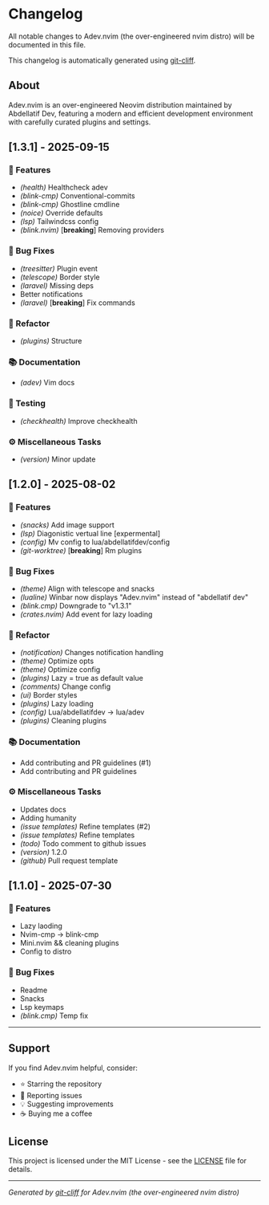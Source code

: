 # Changelog

All notable changes to Adev.nvim (the over-engineered nvim distro) will be
documented in this file.

This changelog is automatically generated using
[git-cliff](https://git-cliff.org).

## About

Adev.nvim is an over-engineered Neovim distribution maintained by Abdellatif
Dev, featuring a modern and efficient development environment with carefully
curated plugins and settings.

## [1.3.1] - 2025-09-15

### 🚀 Features

- _(health)_ Healthcheck adev
- _(blink-cmp)_ Conventional-commits
- _(blink-cmp)_ Ghostline cmdline
- _(noice)_ Override defaults
- _(lsp)_ Tailwindcss config
- _(blink.nvim)_ [**breaking**] Removing providers

### 🐛 Bug Fixes

- _(treesitter)_ Plugin event
- _(telescope)_ Border style
- _(laravel)_ Missing deps
- Better notifications
- _(laravel)_ [**breaking**] Fix commands

### 🚜 Refactor

- _(plugins)_ Structure

### 📚 Documentation

- _(adev)_ Vim docs

### 🧪 Testing

- _(checkhealth)_ Improve checkhealth

### ⚙️ Miscellaneous Tasks

- _(version)_ Minor update

## [1.2.0] - 2025-08-02

### 🚀 Features

- _(snacks)_ Add image support
- _(lsp)_ Diagonistic vertual line [expermental]
- _(config)_ Mv config to lua/abdellatifdev/config
- _(git-worktree)_ [**breaking**] Rm plugins

### 🐛 Bug Fixes

- _(theme)_ Align with telescope and snacks
- _(lualine)_ Winbar now displays "Adev.nvim" instead of "abdellatif dev"
- _(blink.cmp)_ Downgrade to "v1.3.1"
- _(crates.nvim)_ Add event for lazy loading

### 🚜 Refactor

- _(notification)_ Changes notification handling
- _(theme)_ Optimize opts
- _(theme)_ Optimize config
- _(plugins)_ Lazy = true as default value
- _(comments)_ Change config
- _(ui)_ Border styles
- _(plugins)_ Lazy loading
- _(config)_ Lua/abdellatifdev -> lua/adev
- _(plugins)_ Cleaning plugins

### 📚 Documentation

- Add contributing and PR guidelines (#1)
- Add contributing and PR guidelines

### ⚙️ Miscellaneous Tasks

- Updates docs
- Adding humanity
- _(issue templates)_ Refine templates (#2)
- _(issue templates)_ Refine templates
- _(todo)_ Todo comment to github issues
- _(version)_ 1.2.0
- _(github)_ Pull request template

## [1.1.0] - 2025-07-30

### 🚀 Features

- Lazy laoding
- Nvim-cmp -> blink-cmp
- Mini.nvim && cleaning plugins
- Config to distro

### 🐛 Bug Fixes

- Readme
- Snacks
- Lsp keymaps
- _(blink.cmp)_ Temp fix

---

## Support

If you find Adev.nvim helpful, consider:

- ⭐ Starring the repository
- 🐛 Reporting issues
- 💡 Suggesting improvements
- ☕ Buying me a coffee

## License

This project is licensed under the MIT License - see the [LICENSE](LICENSE) file
for details.

---

_Generated by [git-cliff](https://git-cliff.org) for Adev.nvim (the
over-engineered nvim distro)_
